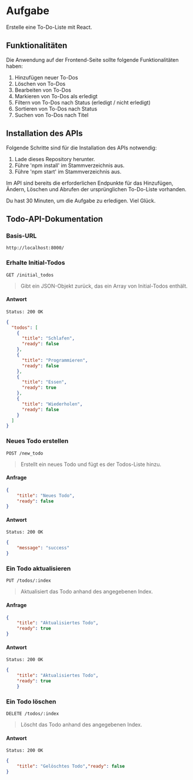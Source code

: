 # Aufgabe

Erstelle eine To-Do-Liste mit React.

## Funktionalitäten

Die Anwendung auf der Frontend-Seite sollte folgende Funktionalitäten haben:

1. Hinzufügen neuer To-Dos
2. Löschen von To-Dos
3. Bearbeiten von To-Dos
4. Markieren von To-Dos als erledigt
5. Filtern von To-Dos nach Status (erledigt / nicht erledigt)
6. Sortieren von To-Dos nach Status
7. Suchen von To-Dos nach Titel

## Installation des APIs

Folgende Schritte sind für die Installation des APIs notwendig:

1. Lade dieses Repository herunter.
2. Führe 'npm install' im Stammverzeichnis aus.
3. Führe 'npm start' im Stammverzeichnis aus.

Im API sind bereits die erforderlichen Endpunkte für das Hinzufügen, Ändern, Löschen und Abrufen der ursprünglichen To-Do-Liste vorhanden.

Du hast 30 Minuten, um die Aufgabe zu erledigen. Viel Glück.

## Todo-API-Dokumentation

### Basis-URL
``` http://localhost:8000/ ```

### Erhalte Initial-Todos
``` GET /initial_todos ```
> Gibt ein JSON-Objekt zurück, das ein Array von Initial-Todos enthält.

#### Antwort
``` Status: 200 OK ```
```json
{
  "todos": [
    {
      "title": "Schlafen",
      "ready": false
    },
    {
      "title": "Programmieren",
      "ready": false
    },
    {
      "title": "Essen",
      "ready": true
    },
    {
      "title": "Wiederholen",
      "ready": false
    }
  ]
}
```

### Neues Todo erstellen
``` POST /new_todo ```
> Erstellt ein neues Todo und fügt es der Todos-Liste hinzu.

#### Anfrage
```json
{
    "title": "Neues Todo",
    "ready": false
} 
```

#### Antwort
``` Status: 200 OK ```
```json 
{
    "message": "success"
} 
```

### Ein Todo aktualisieren
``` PUT /todos/:index ```
> Aktualisiert das Todo anhand des angegebenen Index.

#### Anfrage
```json 
{
    "title": "Aktualisiertes Todo",
    "ready": true
} 
```

#### Antwort
``` Status: 200 OK ```
```json 
{
    "title": "Aktualisiertes Todo",
    "ready": true
    } 
```

### Ein Todo löschen
``` DELETE /todos/:index ```
> Löscht das Todo anhand des angegebenen Index.

#### Antwort
``` Status: 200 OK ```
```json 
{
    "title": "Gelöschtes Todo","ready": false
}
```